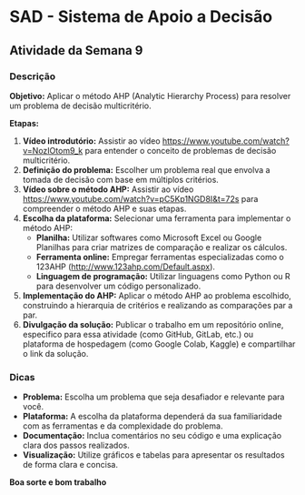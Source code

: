 # SAD - Sistema de Apoio a Decisão
## Atividade da Semana 9

### Descrição

**Objetivo:** Aplicar o método AHP (Analytic Hierarchy Process) para resolver um problema de decisão multicritério.

**Etapas:**

1. **Vídeo introdutório:** Assistir ao vídeo https://www.youtube.com/watch?v=NozIOtom9_k para entender o conceito de problemas de decisão multicritério.
2. **Definição do problema:** Escolher um problema real que envolva a tomada de decisão com base em múltiplos critérios.
3. **Vídeo sobre o método AHP:** Assistir ao vídeo https://www.youtube.com/watch?v=pC5Kp1NGD8I&t=72s para compreender o método AHP e suas etapas.
4. **Escolha da plataforma:** Selecionar uma ferramenta para implementar o método AHP:
   * **Planilha:** Utilizar softwares como Microsoft Excel ou Google Planilhas para criar matrizes de comparação e realizar os cálculos.
   * **Ferramenta online:** Empregar ferramentas especializadas como o 123AHP (http://www.123ahp.com/Default.aspx).
   * **Linguagem de programação:** Utilizar linguagens como Python ou R para desenvolver um código personalizado.
5. **Implementação do AHP:** Aplicar o método AHP ao problema escolhido, construindo a hierarquia de critérios e realizando as comparações par a par.
6. **Divulgação da solução:** Publicar o trabalho em um repositório online, especifico para essa atividade (como GitHub, GitLab, etc.) ou plataforma de hospedagem (como Google Colab, Kaggle) e compartilhar o link da solução.

### Dicas

* **Problema:** Escolha um problema que seja desafiador e relevante para você.
* **Plataforma:** A escolha da plataforma dependerá da sua familiaridade com as ferramentas e da complexidade do problema.
* **Documentação:** Inclua comentários no seu código e uma explicação clara dos passos realizados.
* **Visualização:** Utilize gráficos e tabelas para apresentar os resultados de forma clara e concisa.

**Boa sorte e bom trabalho**

